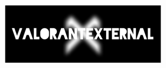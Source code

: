 [![Header](https://raw.githubusercontent.com/ValorantExternal/ValorantExternal/main/Files/Home/header.jpg)](https://github.com/ValorantExternal/home)
